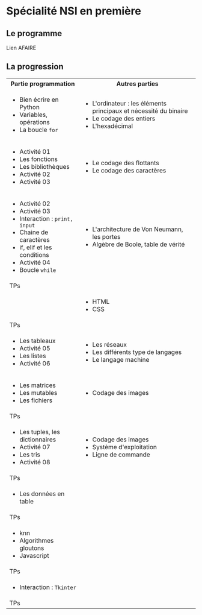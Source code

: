 # Spécialité NSI en première

## Le programme

Lien AFAIRE

## La progression

<table class="AvecBordure">
<tr > <th> Partie programmation </th> <th> Autres parties</th></tr>

<tr><td> <ul> <li> Bien écrire en Python</li>
<li> Variables, opérations</li>
<li> La boucle <code>for</code></li>
 </ul> </td> <td> <ul> <li>L'ordinateur : les éléments principaux et nécessité du binaire</li>
 <li>Le codage des entiers</li>
 <li>L'hexadécimal</li>
 <ul> </td> </tr>

<tr>
<td><ul>
<li> Activité 01</li>
<li> Les fonctions</li>
<li> Les bibliothèques</li>
<li> Activité 02</li>
<li> Activité 03</li>
</ul>
</td>
<td>
<ul>
<li>Le codage des flottants</li>
<li>Le codage des caractères</li>
</ul>
</td></tr>

<tr>
<td><ul>
<li> Activité 02</li>
<li> Activité 03</li>
<li> Interaction : <code>print, input</code></li>
<li> Chaine de caractères</li>
<li> if, elif et les conditions</li>
<li> Activité 04</li>
<li> Boucle <code>while</code></li>
</ul>
</td>
<td>
<ul>
<li>L'architecture de Von Neumann, les portes</li>
<li>Algèbre de Boole, table de vérité</li>
</ul>
</td>
</tr>

<tr>
<td colspan="2"> TPs
</td>
</tr>

<tr>
<td>
</td>
<td>
<ul>
<li>HTML</li>
<li>CSS</li>
</ul>
</td>
</tr>

<tr>
<td colspan="2">
TPs
</td>
</tr>

<tr>
<td>
<ul>
<li> Les tableaux</li>
<li> Activité 05</li>
<li> Les listes</li>
<li> Activité 06</li>
</ul>
</td>
<td>
<ul>
<li>Les réseaux</li>
<li>Les différents type de langages</li>
<li>Le langage machine</li>
</ul>
</td>
</tr>

<tr>
<td>
<ul><li>Les matrices</li>
<li>Les mutables</li>
<li>Les fichiers</li></ul>
</td>
<td>
<ul>
<li>Codage des images</li>
</ul>
</td>
</tr>

<tr>
<td colspan="2">
TPs
</td>
</tr>

<tr>
<td>
<ul>
<li> Les tuples, les dictionnaires</li>
<li> Activité 07</li>
<li> Les tris</li>
<li> Activité 08</li>
</ul>
</td>
<td>
<ul>
<li>Codage des images</li>
<li>Système d'exploitation</li>
<li>Ligne de commande</li>
</ul>
</td>
</tr>

<tr>
<td colspan="2">
TPs
</td>
</tr>

<tr>
<td>
<ul>
<li>Les données en table</li>
</ul>
</td>
<td>
</td>
</tr>

<tr>
<td colspan="2">
TPs
</td>
</tr>

<tr>
<td>
<ul>
<li>knn</li>
<li>Algorithmes gloutons</li>
<li>Javascript</li>
</ul>
</td>
<td>
</td>
</tr>

<tr>
<td colspan="2">
TPs
</td>
</tr>

<tr>
<td>
<ul>
<li>Interaction : <code>Tkinter</code></li>
</ul>
</td>
<td>
</td>
</tr>

<tr>
<td colspan="2">
TPs
</td>
</tr>
</table>